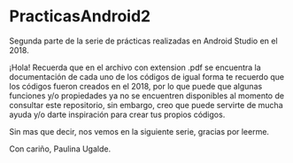 # PracticasAndroid2
Segunda parte de la serie de prácticas realizadas en Android Studio en el 2018.

¡Hola! Recuerda que en el archivo con extension .pdf se encuentra la documentación de cada uno de los códigos
de igual forma te recuerdo que los códigos fueron creados en el 2018, por lo que puede que algunas funciones y/o propiedades
ya no se encuentren disponibles al momento de consultar este repositorio, sin embargo, creo que puede servirte de mucha ayuda y/o darte inspiración
para crear tus propios códigos.

Sin mas que decir, nos vemos en la siguiente serie, gracias por leerme.

Con cariño, Paulina Ugalde.
